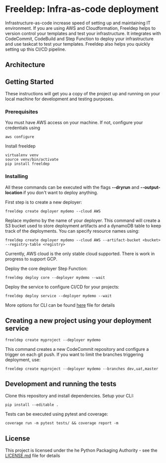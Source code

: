 # Freeldep: Infra-as-code deployment

Infrastructure-as-code increase speed of setting up and maintaining IT environment. If you are using AWS and Cloudformation, Freeldep helps to version control your templates and test your infrastructure. It integrates with CodeCommit, CodeBuild and Step Function to deploy your infrastructure and use taskcat to test your templates. Freeldep also helps you quickly setting up this CI/CD pipeline. 

## Architecture



## Getting Started

These instructions will get you a copy of the project up and running on your local machine for development and testing purposes.

### Prerequisites

You must have AWS access on your machine. If not, configure your credentials using

```
aws configure
```

Install freeldep

```
virtualenv venv
source venv/bin/activate
pip install freeldep
```

### Installing

All these commands can be executed with the flags **--dryrun** and **--output-location <foldername>** if you don't want to deploy anything.

First step is to create a new deployer:

```
freeldep create deployer mydemo --cloud AWS
```

Replace mydemo by the name of your deployer. This command will create a S3 bucket used to store deployment artifacts and a dynamoDB table to keep track of the deployments. You can specify resource names using:

```
freeldep create deployer mydemo --cloud AWS --artifact-bucket <bucket> --registry-table <registry> 
```

Currently, AWS cloud is the only stable cloud supported. There is work in progress to support GCP. 


Deploy the core deployer Step Function:

```
freeldep deploy core --deployer mydemo --wait
```

Deploy the service to configure CI/CD for your projects:

```
freeldep deploy service --deployer mydemo --wait
```

More options for CLI can be found [here](cli/README.md) file for details

## Creating a new project using your deployment service


```
freeldep create myproject --deployer mydemo
```

This command creates a new CodeCommit repository and configure a trigger on each git push. If you want to limit the branches triggering deployment, use:

```
freeldep create myproject --deployer mydemo --branches dev,uat,master
```

## Development and running the tests

Clone this repository and install dependencies. Setup your CLI:

```
pip install --editable .
```

Tests can be executed using pytest and coverage:

```
coverage run -m pytest tests/ && coverage report -m
```


## License

This project is licensed under the he Python Packaging Authority - see the [LICENSE.md](LICENSE.md) file for details
